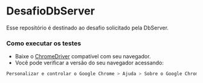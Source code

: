 # DesafioDbServer
Esse repositório é destinado ao desafio solicitado pela DbServer.

### Como executar os testes
- Baixe o [ChromeDriver](https://chromedriver.chromium.org/downloads) compatível com seu navegador.
- Você pode verificar a versão do seu navegador acessando:

```bash
Personalizar e controlar o Google Chrome > Ajuda > Sobre o Google Chrome
```

